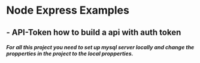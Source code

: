 # Node Express Examples
## - API-Token how to build a api with auth token

##### For all this project you need to set up mysql server locally and change the propperties in the project to the local propperties.
